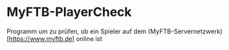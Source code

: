 # MyFTB-PlayerCheck
Programm um zu prüfen, ob ein Spieler auf dem (MyFTB-Servernetzwerk)[https://www.myftb.de] online ist
